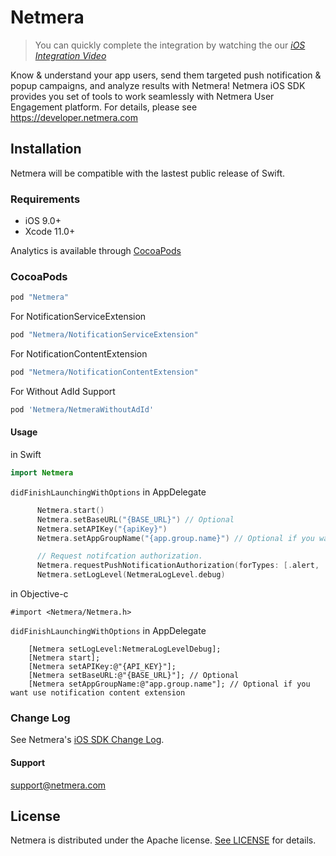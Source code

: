 # Netmera

> You can quickly complete the integration by watching the our [*iOS Integration Video*](https://drive.google.com/file/d/1Gow03U6U-iudmLUDQb1FnC1VSQnGl-kS/view?usp=sharing)


Know & understand your app users, send them targeted push notification & popup campaigns, and analyze results with Netmera! Netmera iOS SDK provides you set of tools to work seamlessly with Netmera User Engagement platform. For details, please see https://developer.netmera.com


## Installation

Netmera will be compatible with the lastest public release of Swift.

### Requirements

* iOS 9.0+
* Xcode 11.0+
 
Analytics is available through [CocoaPods](http://cocoapods.org) 

### CocoaPods

```ruby
pod "Netmera"
```
For NotificationServiceExtension

```ruby
pod "Netmera/NotificationServiceExtension"
```

For NotificationContentExtension

```ruby
pod "Netmera/NotificationContentExtension"
```

For Without AdId Support

```ruby
pod 'Netmera/NetmeraWithoutAdId'
```


#### Usage
in Swift

```swift
import Netmera
```

```didFinishLaunchingWithOptions``` in AppDelegate

```swift
      Netmera.start()
      Netmera.setBaseURL("{BASE_URL}") // Optional
      Netmera.setAPIKey("{apiKey}")
      Netmera.setAppGroupName("{app.group.name}") // Optional if you want use notification content extension

      // Request notifcation authorization.
      Netmera.requestPushNotificationAuthorization(forTypes: [.alert, .sound, .badge])
      Netmera.setLogLevel(NetmeraLogLevel.debug)
```

in Objective-c

```objc
#import <Netmera/Netmera.h>
```

```didFinishLaunchingWithOptions``` in AppDelegate

```objc
    [Netmera setLogLevel:NetmeraLogLevelDebug];
    [Netmera start];
    [Netmera setAPIKey:@"{API_KEY}"];
    [Netmera setBaseURL:@"{BASE_URL}"]; // Optional
    [Netmera setAppGroupName:@"app.group.name"]; // Optional if you want use notification content extension
```


### Change Log
See Netmera's [iOS SDK Change Log](https://developer.netmera.com/en/IOS/sdk-versions).

#### Support
support@netmera.com

## License

Netmera is distributed under the Apache license. [See LICENSE](./LICENSE.md) for details.
